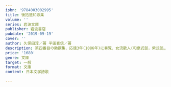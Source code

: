 ```yaml
---
isbn: '9784003002995'
title: 後拾遺和歌集
volume: ''
series: 岩波文庫
publisher: 岩波書店
pubdate: '2019-09-19'
cover: ''
author: 久保田淳／著 平田喜信／著
description: 第四番目の勅撰集．応徳3年(1086年)に奏覧．女流歌人(和泉式部，紫式部…)の活躍が際立つ和歌集．
price: '1680'
genre: 文庫
target: 一般
format: 文庫
content: 日本文学詩歌

---
```

